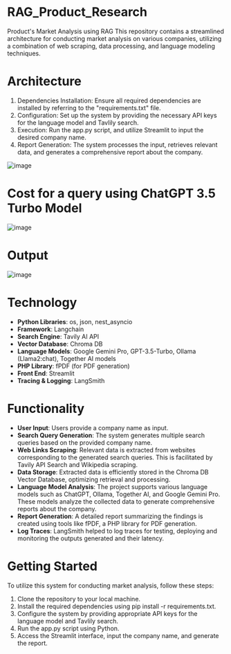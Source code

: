 # RAG_Product_Research

Product's Market Analysis using RAG
This repository contains a streamlined architecture for conducting market analysis on various companies, utilizing a combination of web scraping, data processing, and language modeling techniques.

# Architecture
1. Dependencies Installation: Ensure all required dependencies are installed by referring to the "requirements.txt" file.
2. Configuration: Set up the system by providing the necessary API keys for the language model and Tavlily search.
3. Execution: Run the app.py script, and utilize Streamlit to input the desired company name.
4. Report Generation: The system processes the input, retrieves relevant data, and generates a comprehensive report about the company.

![image](https://github.com/ManojAthreya/RAG_Product_Research/assets/39020374/038346fc-3aea-4129-838f-3b42d4efcea3)

# Cost for a query using ChatGPT 3.5 Turbo Model

![image](https://github.com/ManojAthreya/RAG_Product_Research/assets/39020374/608bd55c-6601-4e55-a310-68ce4a4104c3)

# Output

![image](https://github.com/ManojAthreya/RAG_Product_Research/assets/39020374/c167ded1-b35a-4ef5-8443-cfdc112f388e)

# Technology
- **Python Libraries**: os, json, nest_asyncio
- **Framework**: Langchain
- **Search Engine**: Tavily AI API
- **Vector Database**: Chroma DB
- **Language Models**: Google Gemini Pro, GPT-3.5-Turbo, Ollama (Llama2:chat), Together AI models
- **PHP Library**: fPDF (for PDF generation)
- **Front End**: Streamlit
- **Tracing & Logging**: LangSmith

# Functionality
- **User Input**: Users provide a company name as input.
- **Search Query Generation**: The system generates multiple search queries based on the provided company name.
- **Web Links Scraping**: Relevant data is extracted from websites corresponding to the generated search queries. This is facilitated by Tavily API Search and Wikipedia scraping.
- **Data Storage**: Extracted data is efficiently stored in the Chroma DB Vector Database, optimizing retrieval and processing.
- **Language Model Analysis**: The project supports various language models such as ChatGPT, Ollama, Together AI, and Google Gemini Pro. These models analyze the collected data to generate comprehensive reports about the company.
- **Report Generation**: A detailed report summarizing the findings is created using tools like fPDF, a PHP library for PDF generation.
- **Log Traces**: LangSmith helped to log traces for testing, deploying and monitoring the outputs generated and their latency.

# Getting Started
To utilize this system for conducting market analysis, follow these steps:
1. Clone the repository to your local machine.
2. Install the required dependencies using pip install -r requirements.txt.
3. Configure the system by providing appropriate API keys for the language model and Tavlily search.
4. Run the app.py script using Python.
5. Access the Streamlit interface, input the company name, and generate the report.
